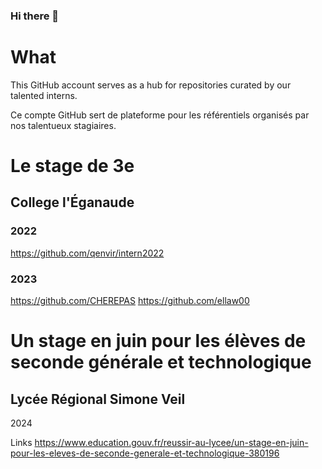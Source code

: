 ### Hi there 👋

# What
This GitHub account serves as a hub for repositories curated by our talented interns.

Ce compte GitHub sert de plateforme pour les référentiels organisés par nos talentueux stagiaires.

# Le stage de 3e
## College l'Éganaude

### 2022
https://github.com/qenvir/intern2022

### 2023 
https://github.com/CHEREPAS
https://github.com/ellaw00

# Un stage en juin pour les élèves de seconde générale et technologique
## Lycée Régional Simone Veil

2024 

Links
https://www.education.gouv.fr/reussir-au-lycee/un-stage-en-juin-pour-les-eleves-de-seconde-generale-et-technologique-380196


<!--
**qenvir/qenvir** is a ✨ _special_ ✨ repository because its `README.md` (this file) appears on your GitHub profile.

Here are some ideas to get you started:

- 🔭 I’m currently working on ...
- 🌱 I’m currently learning ...
- 👯 I’m looking to collaborate on ...
- 🤔 I’m looking for help with ...
- 💬 Ask me about ...
- 📫 How to reach me: ...
- 😄 Pronouns: ...
- ⚡ Fun fact: ...
-->
